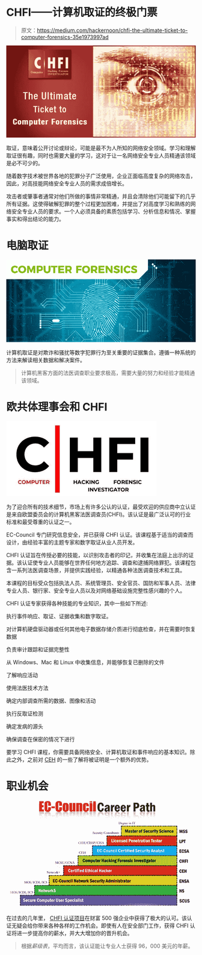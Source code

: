# CHFI——计算机取证的终极门票

> 原文：<https://medium.com/hackernoon/chfi-the-ultimate-ticket-to-computer-forensics-35e1973997ad>

![](img/38e12cd0505f43b16a8038eefe036a11.png)

取证，意味着公开讨论或辩论，可能是最不为人所知的网络安全领域。学习和理解取证很有趣，同时也需要大量的学习，这对于让一名网络安全专业人员精通该领域是必不可少的。

随着数字技术被世界各地的犯罪分子广泛使用，企业正面临高度复杂的网络攻击，因此，对高技能网络安全专业人员的需求成倍增长。

攻击者或肇事者通常对他们所做的事情非常精通，并且会清除他们可能留下的几乎所有证据。这使得破解犯罪的整个过程更加困难，并提出了对高度学习和熟练的网络安全专业人员的要求。一个人必须具备的素质包括学习、分析信息和情况、掌握事实和得出结论的能力。

# **电脑取证**

![](img/44a70b8bed8e2e7c36c5dd02c0618401.png)

计算机取证是对欺诈和骚扰等数字犯罪行为至关重要的证据集合。遵循一种系统的方法来解读相关数据和解决案件。

> 计算机黑客方面的法医调查职业要求极高，需要大量的努力和经验才能精通该领域。

# **欧共体理事会和 CHFI**

![](img/c379d87f4590105722f9a8256587ee90.png)

为了迎合所有的技术细节，市场上有许多公认的认证，最受欢迎的供应商中立认证是来自欧盟委员会的计算机黑客法医调查员(CHFI)。该认证是最广泛认可的行业标准和最受尊重的认证之一。

EC-Council 专门研究信息安全，并已获得 CHFI 认证。该课程基于适当的调查而设计，由经验丰富的主题专家和数字取证从业人员开发。

CHFI 认证旨在传授必要的技能，以识别攻击者的印记，并收集在法庭上出示的证据。该认证使专业人员能够在世界任何地方追踪、调查和逮捕网络罪犯。该课程包含一系列法医调查场景，并提供实践经验，以精通各种法医调查技术和工具。

本课程的目标受众包括执法人员、系统管理员、安全官员、国防和军事人员、法律专业人员、银行家、安全专业人员以及对网络基础设施完整性感兴趣的个人。

CHFI 认证专家获得各种技能的专业知识，其中一些如下所述:

执行事件响应、取证、证据收集和数字取证。

对计算机硬盘驱动器或任何其他电子数据存储介质进行彻底检查，并在需要时恢复数据

负责审计跟踪和证据完整性

从 Windows、Mac 和 Linux 中收集信息，并能够恢复已删除的文件

了解响应活动

使用法医技术方法

确定内部调查所需的数据、图像和活动

执行反取证检测

确定发病的源头

确保调查在保密的情况下进行

要学习 CHFI 课程，你需要具备网络安全、计算机取证和事件响应的基本知识。除此之外，之前对 [CEH](https://www.koenig-solutions.com/ceh-v10-certified-ethical-hacker-training-certification-course.aspx) 的一些了解将被证明是一个额外的优势。

# **职业机会**

![](img/7c287440431f8128fc1855fa1be898a3.png)

在过去的几年里， [CHFI 认证项目](https://www.koenig-solutions.com/computer-hacking-forensic-investigator-v-9-chfi-v-9-training.aspx)在财富 500 强企业中获得了极大的认可。该认证无疑会给你带来各种各样的工作机会。即使有人在安全部门工作，获得 CHFI 认证将进一步提高你的薪水，并大大增加你的晋升机会。

> 根据*薪级表*，平均而言，该认证能让专业人士获得 96，000 美元的年薪。